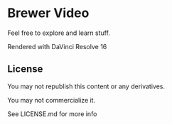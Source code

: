 # Brewer Video

Feel free to explore and learn stuff.

Rendered with DaVinci Resolve 16

## License
You may not republish this content or any derivatives.

You may not commercialize it.

See LICENSE.md for more info